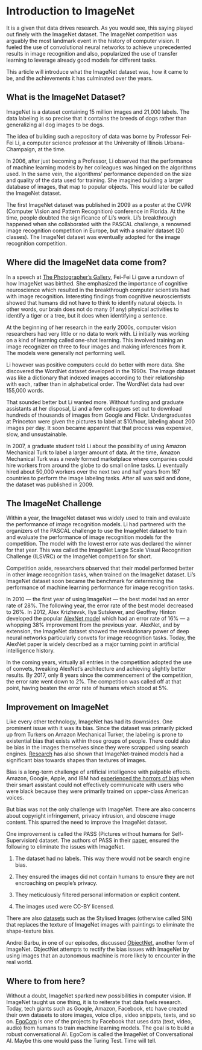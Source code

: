 # Introduction to ImageNet

It is a given that data drives research. As you would see, this saying played out finely with the ImageNet dataset. The ImageNet competition was arguably the most landmark event in the history of computer vision. It fueled the use of convolutional neural networks to achieve unprecedented results in image recognition and also, popularized the use of transfer learning to leverage already good models for different tasks.

This article will introduce what the ImageNet dataset was, how it came to be, and the achievements it has culminated over the years.

## What is the ImageNet Dataset?

ImageNet is a dataset containing 15 million images and 21,000 labels. The data labeling is so precise that it contains the breeds of dogs rather than generalizing all dog images to be dogs.

The idea of building such a repository of data was borne by Professor Fei-Fei Li, a computer science professor at the University of Illinois Urbana-Champaign, at the time. 

In 2006, after just becoming a Professor, Li observed that the performance of machine learning models by her colleagues was hinged on the algorithms used. In the same vein, the algorithms' performance depended on the size and quality of the data used for training. She imagined building a larger database of images, that map to popular objects. This would later be called the ImageNet dataset.

The first ImageNet dataset was published in 2009 as a poster at the CVPR (Computer Vision and Pattern Recognition) conference in Florida. At the time, people doubted the significance of Li’s work. Li’s breakthrough happened when she collaborated with the PASCAL challenge, a renowned image recognition competition in Europe, but with a smaller dataset (20 classes). The ImageNet dataset was eventually adopted for the image recognition competition.

## Where did the ImageNet data come from?

In a speech at [<ins>The Photographer’s Gallery</ins>](https://www.youtube.com/watch?v=Z7naK1uq1F8&ab_channel=ThePhotographers%27Gallery), Fei-Fei Li gave a rundown of how ImageNet was birthed. She emphasized the importance of cognitive neuroscience which resulted in the breakthrough computer scientists had with image recognition. Interesting findings from cognitive neuroscientists showed that humans did not have to think to identify natural objects. In other words, our brain does not do many (if any) physical activities to identify a tiger or a tree, but it does when identifying a sentence.

At the beginning of her research in the early 2000s, computer vision researchers had very little or no data to work with. Li initially was working on a kind of learning called one-shot learning. This involved training an image recognizer on three to four images and making inferences from it. The models were generally not performing well.

Li however was positive computers could do better with more data. She discovered the WordNet dataset developed in the 1990s. The image dataset was like a dictionary that indexed images according to their relationship with each, rather than in alphabetical order. The WordNet data had over 155,000 words.

That sounded better but Li wanted more. Without funding and graduate assistants at her disposal, Li and a few colleagues set out to download hundreds of thousands of images from Google and Flickr. Undergraduates at Princeton were given the pictures to label at $10/hour, labeling about 200 images per day. It soon became apparent that that process was expensive, slow, and unsustainable. 

In 2007, a graduate student told Li about the possibility of using Amazon Mechanical Turk to label a larger amount of data. At the time, Amazon Mechanical Turk was a newly formed marketplace where companies could hire workers from around the globe to do small online tasks. Li eventually hired about 50,000 workers over the next two and half years from 167 countries to perform the image labeling tasks. After all was said and done, the dataset was published in 2009.  

  

## The ImageNet Challenge

Within a year, the ImageNet dataset was widely used to train and evaluate the performance of image recognition models. Li had partnered with the organizers of the PASCAL challenge to use the ImageNet dataset to train and evaluate the performance of image recognition models for the competition. The model with the lowest error rate was declared the winner for that year. This was called the ImageNet Large Scale Visual Recognition Challenge (ILSVRC) or the ImageNet competition for short. 

Competition aside, researchers observed that their model performed better in other image recognition tasks, when trained on the ImageNet dataset. Li’s ImageNet dataset soon became the benchmark for determining the performance of machine learning performance for image recognition tasks.

In 2010 — the first year of using ImageNet — the best model had an error rate of 28%. The following year, the error rate of the best model decreased to 26%. In 2012, Alex Krizhevsk, Ilya Sutskever, and Geoffrey Hinton developed the popular [<ins>AlexNet model</ins>](https://proceedings.neurips.cc/paper/2012/file/c399862d3b9d6b76c8436e924a68c45b-Paper.pdf) which had an error rate of 16% — a whopping 38% improvement from the previous year.  AlexNet, and by extension, the ImageNet dataset showed the revolutionary power of deep neural networks particularly convets for image recognition tasks. Today, the AlexNet paper is widely described as a major turning point in artificial intelligence history.

In the coming years, virtually all entries in the competition adopted the use of convets, tweaking AlexNet’s architecture and achieving slightly better results. By 2017, only 8 years since the commencement of the competition, the error rate went down to 2%. The competition was called off at that point, having beaten the error rate of humans which stood at 5%. 

  

## Improvement on ImageNet

Like every other technology, ImageNet has had its downsides. One prominent issue with it was its bias. Since the dataset was primarily picked up from Turkers on Amazon Mechanical Turker, the labeling is prone to existential bias that exists within those groups of people. There could also be bias in the images themselves since they were scrapped using search engines. [<ins>Research</ins>](https://sh-tsang.medium.com/review-stylized-imagenet-imagenet-trained-cnns-are-biased-towards-texture-increasing-shape-be4986004de) has also shown that ImageNet-trained models had a significant bias towards shapes than textures of images.

Bias is a long-term challenge of artificial intelligence with palpable effects. Amazon, Google, Apple, and IBM had [<ins>experienced the horrors of bias</ins>](https://www.nytimes.com/2020/03/23/technology/speech-recognition-bias-apple-amazon-google.html) when their smart assistant could not effectively communicate with users who were black because they were primarily trained on upper-class American voices.

But bias was not the only challenge with ImageNet. There are also concerns about copyright infringement, privacy intrusion, and obscene image content. This spurred the need to improve the ImageNet dataset.

One improvement is called the PASS (Pictures without humans for Self-Supervision) dataset. The authors of PASS in their [<ins>paper</ins>](https://arxiv.org/pdf/2109.13228.pdf), ensured the following to eliminate the issues with ImageNet.

1.  The dataset had no labels. This way there would not be search engine bias.
    
2.  They ensured the images did not contain humans to ensure they are not encroaching on people’s privacy.
    
3.  They meticulously filtered personal information or explicit content.
    
4.  The images used were CC-BY licensed. 
    

There are also [<ins>datasets</ins>](https://sh-tsang.medium.com/review-stylized-imagenet-imagenet-trained-cnns-are-biased-towards-texture-increasing-shape-be4986004de) such as the Stylised Images (otherwise called SIN) that replaces the texture of ImageNet images with paintings to eliminate the shape-texture bias.

Andrei Barbu, in one of our episodes, discussed [<ins>ObjectNet</ins>](https://dataskeptic.com/blog/episodes/2020/objectnet), another form of ImageNet. ObjectNet attempts to rectify the bias issues with ImageNet by using images that an autonomous machine is more likely to encounter in the real world.

  

## Where to from here?

Without a doubt, ImageNet sparked new possibilities in computer vision. If ImageNet taught us one thing, it is to reiterate that data fuels research. Today, tech giants such as Google, Amazon, Facebook, etc have created their own datasets to store images, voice clips, video snippets, texts, and so on. [<ins>EgoCom</ins>](https://github.com/facebookresearch/EgoCom-Dataset) is one of the projects by Facebook that uses data (text, video, audio) from humans to train machine learning models. The goal is to build a robust conversational AI. EgoCom is called the ImageNet of Conversational AI. Maybe this one would pass the Turing Test. Time will tell.